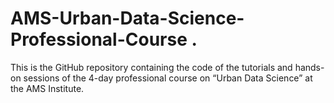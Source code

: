 # AMS-Urban-Data-Science-Professional-Course . 
  
This is the GitHub repository containing the code of the tutorials and hands-on sessions of the 4-day professional course on “Urban Data Science” at the AMS Institute.
